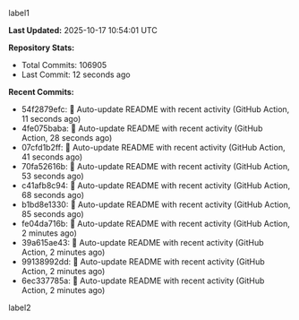 
label1 
<!-- ACTIVITY_START -->
**Last Updated:** 2025-10-17 10:54:01 UTC

**Repository Stats:**
- Total Commits: 106905
- Last Commit: 12 seconds ago

**Recent Commits:**
- 54f2879efc: 🤖 Auto-update README with recent activity (GitHub Action, 11 seconds ago)
- 4fe075baba: 🤖 Auto-update README with recent activity (GitHub Action, 28 seconds ago)
- 07cfd1b2ff: 🤖 Auto-update README with recent activity (GitHub Action, 41 seconds ago)
- 70fa52616b: 🤖 Auto-update README with recent activity (GitHub Action, 53 seconds ago)
- c41afb8c94: 🤖 Auto-update README with recent activity (GitHub Action, 68 seconds ago)
- b1bd8e1330: 🤖 Auto-update README with recent activity (GitHub Action, 85 seconds ago)
- fe04da716b: 🤖 Auto-update README with recent activity (GitHub Action, 2 minutes ago)
- 39a615ae43: 🤖 Auto-update README with recent activity (GitHub Action, 2 minutes ago)
- 99138992dd: 🤖 Auto-update README with recent activity (GitHub Action, 2 minutes ago)
- 6ec337785a: 🤖 Auto-update README with recent activity (GitHub Action, 2 minutes ago)
<!-- ACTIVITY_END -->

label2

